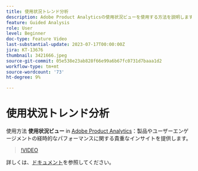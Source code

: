 ```yaml
---
title: 使用状況トレンド分析
description: Adobe Product Analyticsの使用状況ビューを使用する方法を説明します。製品やユーザーエンゲージメントのパフォーマンスに関する貴重なインサイトを時間の経過と共に得ることができます。
feature: Guided Analysis
role: User
level: Beginner
doc-type: Feature Video
last-substantial-update: 2023-07-17T00:00:00Z
jira: KT-13676
thumbnail: 3421666.jpeg
source-git-commit: 05e538e23ab828f66e99a6b67fc0731d7baaa1d2
workflow-type: tm+mt
source-wordcount: '73'
ht-degree: 9%

---
```



# 使用状況トレンド分析

使用方法 **使用状況ビュー** in [Adobe Product Analytics](../../adobe-product-analytics/adobe-product-analytics-overview.md)：製品やユーザーエンゲージメントの経時的なパフォーマンスに関する貴重なインサイトを提供します。

>[!VIDEO](https://video.tv.adobe.com/v/3421666/?learn=on)

詳しくは、[ドキュメント](https://experienceleague.adobe.com/docs/analytics-platform/using/guided-analysis/trends/usage.html)を参照してください。
